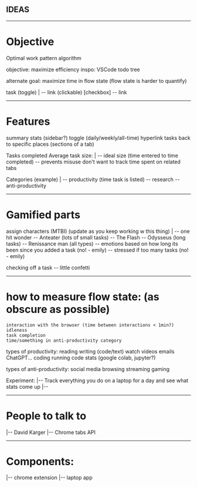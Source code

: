 ## IDEAS
----------------------------------------------

# Objective
Optimal work pattern algorithm

objective: maximize efficiency
inspo: VSCode todo tree

alternate goal: maximize time in flow state (flow state is harder to quantify)


task (toggle)
|
 -- link (clickable)  [checkbox]
 -- link
 
----------------------------------------------

# Features

summary stats (sidebar?)
toggle (daily/weekly/all-time)
hyperlink tasks back to specific places (sections of a tab)


Tasks completed
Average task size:
|
 -- ideal size (time entered to time completed)
    -- prevents misuse don't want to track time spent on related tabs

Categories (example)
|
 -- productivity (time task is listed)
 -- research
 -- anti-productivity

 ----------------------------------------------

# Gamified parts

assign characters (MTBI) (update as you keep working w this thing)
|
 -- one hit wonder
 -- Anteater (lots of small tasks)
 -- The Flash 
 -- Odysseus (long tasks)
 -- Renissance man (all types)
 -- emotions based on how long its been since you added a task (no! - emily)
 -- stressed if too many tasks (no! - emily)

checking off a task
 -- little confetti

 ----------------------------------------------

# how to measure flow state: (as obscure as possible)
    interaction with the browser (time between interactions < 1min?)
    idleness
    task completion
    time/something in anti-productivity category

types of productivity:
    reading
    writing (code/text)
    watch videos
    emails
    ChatGPT...
    coding
        running code stats (google colab, jupyter?)
        

types of anti-productivity:
    social media browsing
    streaming
    gaming

Experiment:
|-- Track everything you do on a laptop for a day and see what stats come up
|-- 


----------------------------------------------

# People to talk to
|-- David Karger
|-- Chrome tabs API


----------------------------------------------

# Components:
|-- chrome extension 
|-- laptop app
